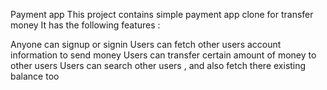 Payment app
This project contains simple payment app clone for transfer money
It has the following features :

Anyone can signup or signin
Users can fetch other users account information to send money
Users can transfer certain amount of money to other users
Users can search other users , and also fetch there existing balance too
